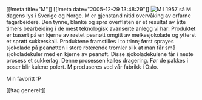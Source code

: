 [[!meta  title="M"]]
[[!meta  date="2005-12-29 13:48:29"]]
<img src="http://pjatt.net/images/2005/12/5_2_17_right.jpg" alt="M"  />
I 1957 så M dagens lys i Sverige og Norge. M er gjenstand nitid overvåking av erfarne fagarbeidere. Den tynne, blanke og sprø overflaten er et resultat av åtte timers bearbeiding i de mest teknologisk avanserte anlegg vi har: Produktet er basert på en kjerne av røstet peanøtt omgitt av melkesjokolade og ytterst et sprøtt sukkerskall. Produktene framstilles i to trinn; først sprayes sjokolade på peanøtten i store roterende tromler slik at man får små sjokoladekuler med en kjerne av peanøtt. Disse sjokoladekulene får i neste prosess et sukkerlag. Denne prosessen kalles dragering. Før de pakkes i poser blir kulene polert. M produseres ved vår fabrikk i Oslo.

Min favoritt :P

[[!tag  generelt]]